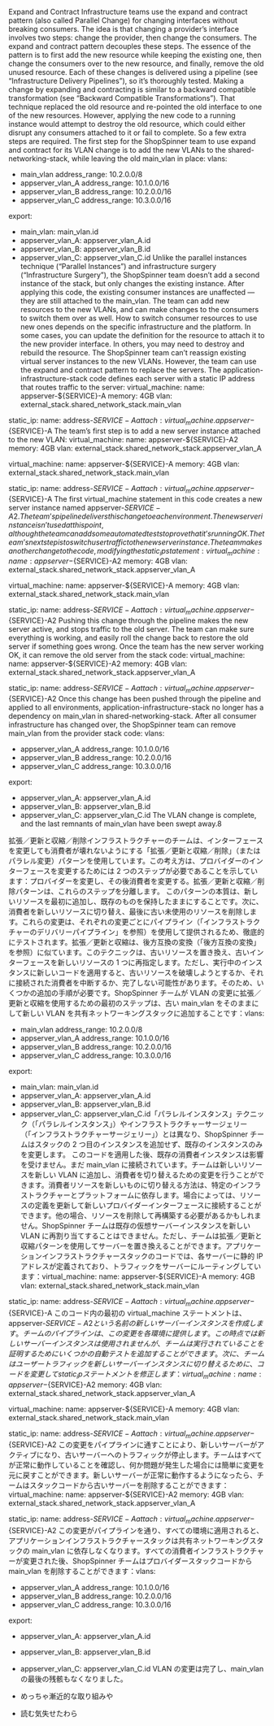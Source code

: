 Expand and Contract Infrastructure teams use the expand and contract pattern (also called Parallel Change) for changing interfaces without breaking consumers. The idea is that changing a provider’s interface involves two steps: change the provider, then change the consumers. The expand and contract pattern decouples these steps.
The essence of the pattern is to first add the new resource while keeping the existing one, then change the consumers over to the new resource, and finally, remove the old unused resource. Each of these changes is delivered using a pipeline (see “Infrastructure Delivery Pipelines”), so it’s thoroughly tested. Making a change by expanding and contracting is similar to a backward compatible transformation (see “Backward Compatible Transformations”). That technique replaced the old resource and re-pointed the old interface to one of the new resources. However, applying the new code to a running instance would attempt to destroy the old resource, which could either disrupt any consumers attached to it or fail to complete. So a few extra steps are required. The first step for the ShopSpinner team to use expand and contract for its VLAN change is to add the new VLANs to the shared-networking-stack, while leaving the old main_vlan in place: vlans:

- main_vlan
  address_range: 10.2.0.0/8
- appserver_vlan_A
  address_range: 10.1.0.0/16
- appserver_vlan_B
  address_range: 10.2.0.0/16
- appserver_vlan_C
  address_range: 10.3.0.0/16

export:

- main_vlan: main_vlan.id
- appserver_vlan_A: appserver_vlan_A.id
- appserver_vlan_B: appserver_vlan_B.id
- appserver_vlan_C: appserver_vlan_C.id Unlike the parallel instances technique (“Parallel Instances”) and infrastructure surgery (“Infrastructure Surgery”), the ShopSpinner team doesn’t add a second instance of the stack, but only changes the existing instance.
  After applying this code, the existing consumer instances are unaffected — they are still attached to the main_vlan. The team can add new resources to the new VLANs, and can make changes to the consumers to switch them over as well. How to switch consumer resources to use new ones depends on the specific infrastructure and the platform. In some cases, you can update the definition for the resource to attach it to the new provider interface. In others, you may need to destroy and rebuild the resource. The ShopSpinner team can’t reassign existing virtual server instances to the new VLANs. However, the team can use the expand and contract pattern to replace the servers. The application-infrastructure-stack code defines each server with a static IP address that routes traffic to the server: virtual_machine:
  name: appserver-${SERVICE}-A
  memory: 4GB
  vlan: external_stack.shared_network_stack.main_vlan

static_ip:
name: address-${SERVICE}-A
  attach: virtual_machine.appserver-${SERVICE}-A The team’s first step is to add a new server instance attached to the new VLAN: virtual_machine:
name: appserver-${SERVICE}-A2
memory: 4GB
vlan: external_stack.shared_network_stack.appserver_vlan_A

virtual_machine:
name: appserver-${SERVICE}-A
memory: 4GB
vlan: external_stack.shared_network_stack.main_vlan

static_ip:
name: address-${SERVICE}-A
  attach: virtual_machine.appserver-${SERVICE}-A The first virtual_machine statement in this code creates a new server instance named appserver-${SERVICE}-A2. The team’s pipeline delivers this change to each environment. The new server instance isn’t used at this point, although the team can add some automated tests to prove that it’s running OK. The team’s next step is to switch user traffic to the new server instance. The team makes another change to the code, modifying the static_ip statement: virtual_machine:
  name: appserver-${SERVICE}-A2
memory: 4GB
vlan: external_stack.shared_network_stack.appserver_vlan_A

virtual_machine:
name: appserver-${SERVICE}-A
memory: 4GB
vlan: external_stack.shared_network_stack.main_vlan

static_ip:
name: address-${SERVICE}-A
  attach: virtual_machine.appserver-${SERVICE}-A2 Pushing this change through the pipeline makes the new server active, and stops traffic to the old server. The team can make sure everything is working, and easily roll the change back to restore the old server if something goes wrong. Once the team has the new server working OK, it can remove the old server from the stack code:
virtual_machine:
name: appserver-${SERVICE}-A2
memory: 4GB
vlan: external_stack.shared_network_stack.appserver_vlan_A

static_ip:
name: address-${SERVICE}-A
  attach: virtual_machine.appserver-${SERVICE}-A2 Once this change has been pushed through the pipeline and applied to all environments, application-infrastructure-stack no longer has a dependency on main_vlan in shared-networking-stack. After all consumer infrastructure has changed over, the ShopSpinner team can remove main_vlan from the provider stack code: vlans:

- appserver_vlan_A
  address_range: 10.1.0.0/16
- appserver_vlan_B
  address_range: 10.2.0.0/16
- appserver_vlan_C
  address_range: 10.3.0.0/16

export:

- appserver_vlan_A: appserver_vlan_A.id
- appserver_vlan_B: appserver_vlan_B.id
- appserver_vlan_C: appserver_vlan_C.id The VLAN change is complete, and the last remnants of main_vlan have been swept away.8

拡張／更新と収縮／削除インフラストラクチャーのチームは、インターフェースを変更しても消費者が壊れないようにする「拡張／更新と収縮／削除」（またはパラレル変更）パターンを使用しています。この考え方は、プロバイダーのインターフェースを変更するためには 2 つのステップが必要であることを示しています：プロバイダーを変更し、その後消費者を変更する。拡張／更新と収縮／削除パターンは、これらのステップを分離します。
このパターンの本質は、新しいリソースを最初に追加し、既存のものを保持したままにすることです。次に、消費者を新しいリソースに切り替え、最後に古い未使用のリソースを削除します。これらの変更は、それぞれの変更ごとにパイプライン（「インフラストラクチャーのデリバリーパイプライン」を参照）を使用して提供されるため、徹底的にテストされます。拡張／更新と収縮は、後方互換の変換（「後方互換の変換」を参照）に似ています。このテクニックは、古いリソースを置き換え、古いインターフェースを新しいリソースの 1 つに再指定します。ただし、実行中のインスタンスに新しいコードを適用すると、古いリソースを破壊しようとするか、それに接続された消費者を中断するか、完了しない可能性があります。そのため、いくつかの追加の手順が必要です。ShopSpinner チームが VLAN の変更に拡張／更新と収縮を使用するための最初のステップは、古い main_vlan をそのままにして新しい VLAN を共有ネットワーキングスタックに追加することです：vlans:

- main_vlan
  address_range: 10.2.0.0/8
- appserver_vlan_A
  address_range: 10.1.0.0/16
- appserver_vlan_B
  address_range: 10.2.0.0/16
- appserver_vlan_C
  address_range: 10.3.0.0/16

export:

- main_vlan: main_vlan.id
- appserver_vlan_A: appserver_vlan_A.id
- appserver_vlan_B: appserver_vlan_B.id
- appserver_vlan_C: appserver_vlan_C.id「パラレルインスタンス」テクニック（「パラレルインスタンス」）やインフラストラクチャーサージェリー（「インフラストラクチャーサージェリー」）とは異なり、ShopSpinner チームはスタックの 2 つ目のインスタンスを追加せず、既存のインスタンスのみを変更します。
  このコードを適用した後、既存の消費者インスタンスは影響を受けません。まだ main_vlan に接続されています。チームは新しいリソースを新しい VLAN に追加し、消費者を切り替えるための変更を行うことができます。消費者リソースを新しいものに切り替える方法は、特定のインフラストラクチャーとプラットフォームに依存します。場合によっては、リソースの定義を更新して新しいプロバイダーインターフェースに接続することができます。他の場合、リソースを削除して再構築する必要があるかもしれません。ShopSpinner チームは既存の仮想サーバーインスタンスを新しい VLAN に再割り当てすることはできません。ただし、チームは拡張／更新と収縮パターンを使用してサーバーを置き換えることができます。アプリケーションインフラストラクチャースタックのコードでは、各サーバーに静的 IP アドレスが定義されており、トラフィックをサーバーにルーティングしています：virtual_machine:
  name: appserver-${SERVICE}-A
  memory: 4GB
  vlan: external_stack.shared_network_stack.main_vlan

static_ip:
name: address-${SERVICE}-A
attach: virtual_machine.appserver-${SERVICE}-A このコード内の最初の virtual_machine ステートメントは、appserver-${SERVICE}-A2という名前の新しいサーバーインスタンスを作成します。チームのパイプラインは、この変更を各環境に提供します。この時点では新しいサーバーインスタンスは使用されませんが、チームは実行されていることを証明するためにいくつかの自動テストを追加することができます。次に、チームはユーザートラフィックを新しいサーバーインスタンスに切り替えるために、コードを変更してstatic_ipステートメントを修正します：virtual_machine:
name: appserver-${SERVICE}-A2
memory: 4GB
vlan: external_stack.shared_network_stack.appserver_vlan_A

virtual_machine:
name: appserver-${SERVICE}-A
memory: 4GB
vlan: external_stack.shared_network_stack.main_vlan

static_ip:
name: address-${SERVICE}-A
attach: virtual_machine.appserver-${SERVICE}-A2 この変更をパイプラインに通すことにより、新しいサーバーがアクティブになり、古いサーバーへのトラフィックが停止します。チームはすべてが正常に動作していることを確認し、何か問題が発生した場合には簡単に変更を元に戻すことができます。新しいサーバーが正常に動作するようになったら、チームはスタックコードから古いサーバーを削除することができます：virtual_machine:
name: appserver-${SERVICE}-A2
memory: 4GB
vlan: external_stack.shared_network_stack.appserver_vlan_A

static_ip:
name: address-${SERVICE}-A
attach: virtual_machine.appserver-${SERVICE}-A2 この変更がパイプラインを通り、すべての環境に適用されると、アプリケーションインフラストラクチャースタックは共有ネットワーキングスタックの main_vlan に依存しなくなります。すべての消費者インフラストラクチャーが変更された後、ShopSpinner チームはプロバイダースタックコードから main_vlan を削除することができます：vlans:

- appserver_vlan_A
  address_range: 10.1.0.0/16
- appserver_vlan_B
  address_range: 10.2.0.0/16
- appserver_vlan_C
  address_range: 10.3.0.0/16

export:

- appserver_vlan_A: appserver_vlan_A.id
- appserver_vlan_B: appserver_vlan_B.id
- appserver_vlan_C: appserver_vlan_C.id VLAN の変更は完了し、main_vlan の最後の残骸もなくなりました。

- めっちゃ漸近的な取り組みや
- 読む気失せたわら
